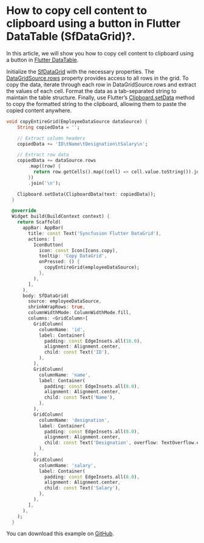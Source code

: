 # How to copy cell content to clipboard using a button in Flutter DataTable (SfDataGrid)?.

In this article, we will show you how to copy cell content to clipboard using a button in [Flutter DataTable](https://www.syncfusion.com/flutter-widgets/flutter-datagrid).

Initialize the [SfDataGrid](https://pub.dev/documentation/syncfusion_flutter_datagrid/latest/datagrid/SfDataGrid-class.html) with the necessary properties. The [DataGridSource.rows](https://pub.dev/documentation/syncfusion_flutter_datagrid/latest/datagrid/DataGridSource/rows.html) property provides access to all rows in the grid. To copy the data, iterate through each row in DataGridSource.rows and extract the values of each cell. Format the data as a tab-separated string to maintain the table structure. Finally, use Flutter’s [Clipboard.setData](https://api.flutter.dev/flutter/services/Clipboard/setData.html) method to copy the formatted string to the clipboard, allowing them to paste the copied content anywhere.

```dart
void copyEntireGrid(EmployeeDataSource dataSource) {
    String copiedData = '';

    // Extract column headers
    copiedData += 'ID\tName\tDesignation\tSalary\n';

    // Extract row data
    copiedData += dataSource.rows
        .map((row) {
          return row.getCells().map((cell) => cell.value.toString()).join('\t');
        })
        .join('\n');

    Clipboard.setData(ClipboardData(text: copiedData));
  }

  @override
  Widget build(BuildContext context) {
    return Scaffold(
      appBar: AppBar(
        title: const Text('Syncfusion Flutter DataGrid'),
        actions: [
          IconButton(
            icon: const Icon(Icons.copy),
            tooltip: 'Copy DataGrid',
            onPressed: () {
              copyEntireGrid(employeeDataSource);
            },
          ),
        ],
      ),
      body: SfDataGrid(
        source: employeeDataSource,
        shrinkWrapRows: true,
        columnWidthMode: ColumnWidthMode.fill,
        columns: <GridColumn>[
          GridColumn(
            columnName: 'id',
            label: Container(
              padding: const EdgeInsets.all(16.0),
              alignment: Alignment.center,
              child: const Text('ID'),
            ),
          ),
          GridColumn(
            columnName: 'name',
            label: Container(
              padding: const EdgeInsets.all(8.0),
              alignment: Alignment.center,
              child: const Text('Name'),
            ),
          ),
          GridColumn(
            columnName: 'designation',
            label: Container(
              padding: const EdgeInsets.all(8.0),
              alignment: Alignment.center,
              child: const Text('Designation', overflow: TextOverflow.ellipsis),
            ),
          ),
          GridColumn(
            columnName: 'salary',
            label: Container(
              padding: const EdgeInsets.all(8.0),
              alignment: Alignment.center,
              child: const Text('Salary'),
            ),
          ),
        ],
      ),
    );
  }
```

You can download this example on [GitHub](https://github.com/SyncfusionExamples/How-to-copy-cell-content-to-clipboard-using-a-button-in-Flutter-DataTable).